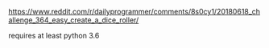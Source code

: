 https://www.reddit.com/r/dailyprogrammer/comments/8s0cy1/20180618_challenge_364_easy_create_a_dice_roller/

requires at least python 3.6
